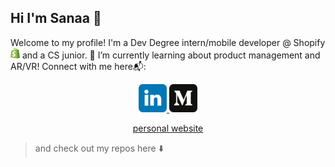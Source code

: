 ## Hi I'm Sanaa 👋

Welcome to my profile! I'm a Dev Degree intern/mobile developer @ Shopify <img width="15px" src="https://github.com/sanaasy/sanaasy/blob/master/images/shopify.svg" /> and a CS junior. 🌱 I’m currently learning about product management and AR/VR! Connect with me here:mailbox_with_mail:: 

<p align="center">
  <a href="https://www.linkedin.com/in/sanaasy/">
    <img width="45px" src="https://raw.githubusercontent.com/edent/SuperTinyIcons/099dc12b59179d07d534069bc8551718f786d91a/images/svg/linkedin.svg" />
  </a>
  <a href="https://medium.com/@sanaasyed">
    <img width="45px" src="https://raw.githubusercontent.com/edent/SuperTinyIcons/099dc12b59179d07d534069bc8551718f786d91a/images/svg/medium.svg" />
  </a>
</p>

<p align="center">
  <a href="https://sanaa.tech/">
      personal website
  </a>
</p>

> and check out my repos here :arrow_down:

<!--
**sanaasy/sanaasy** is a ✨ _special_ ✨ repository because its `README.md` (this file) appears on your GitHub profile.

Here are some ideas to get you started:

- 🔭 I’m currently working on ...
- 🌱 I’m currently learning ...
- 👯 I’m looking to collaborate on ...
- 🤔 I’m looking for help with ...
- 💬 Ask me about ...
- 📫 How to reach me: ...
- 😄 Pronouns: ...
- ⚡ Fun fact: ...
-->
